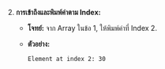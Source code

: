 2.  **การเข้าถึงและพิมพ์ค่าตาม Index:**
    
    -   **โจทย์:** จาก Array ในข้อ 1, ให้พิมพ์ค่าที่ Index 2.
        
    -   **ตัวอย่าง:**
        
        ```
        Element at index 2: 30
        
        ```